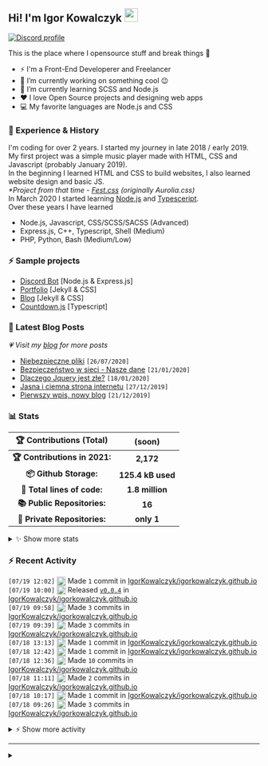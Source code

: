 <!-- ## Hi! I'm Igor Kowalczyk 🖐️ -->
## Hi! I'm Igor Kowalczyk <img src="https://raw.githubusercontent.com/igorkowalczyk/igorkowalczyk/master/src/images/wave.gif" width="27px">

[![Discord profile](https://discord.c99.nl/widget/theme-3/440200028292907048.png)](https://discord.com/users/440200028292907048)

This is the place where I opensource stuff and break things :rofl:

- ⚡  I'm a Front-End Developerer and Freelancer
- 🔭 I’m currently working on something cool :wink:
- 🌱 I’m currently learning SCSS and Node.js
- ❤️ I love Open Source projects and designing web apps
- 💻 My favorite languages are Node.js and CSS

### 💪 Experience & History
I'm coding for over 2 years. I started my journey in late 2018 / early 2019.<br>
My first project was a simple music player made with HTML, CSS and Javascript (probably January 2019).<br>
In the beginning I learned HTML and CSS to build websites, I also learned website design and basic JS.<br>
*\*Project from that time - [Fest.css](https://github.com/igorkowalczyk/fest) (originally Aurolia.css)*<br>
In March 2020 I started learning [Node.js](https://nodejs.org) and [Typesceript](https://www.typescriptlang.org).<br>
Over these years I have learned
 * Node.js, Javascript, CSS/SCSS/SACSS (Advanced)
 * Express.js, C++, Typescript, Shell (Medium)
 * PHP, Python, Bash (Medium/Low)

### ⚡ Sample projects

* [Discord Bot](https://github.com/aurolia-css/majo-rebuild) [Node.js & Express.js]
* [Portfolio](https://igorkowalczyk.github.io) [Jekyll & CSS] 
* [Blog](https://igorkowalczyk.github.io/blog) [Jekyll & CSS] 
* [Countdown.js](https://igorkowalczyk.github.io/countdown) [Typescript] 

### 📕 Latest Blog Posts
*💗 Visit my [blog](https://igorkowalczyk.github.io/blog) for more posts*
<!-- START_SECTION:feed -->
   - [Niebezpieczne pliki](https://igorkowalczyk.github.io/blog/internet/2020/07/27/Niebezpieczne-pliki) `[26/07/2020]`
- [Bezpieczeństwo w sieci - Nasze dane](https://igorkowalczyk.github.io/blog/internet/2020/01/22/Bezpiecze%C5%84stwo-w-sieci-nasze-dane) `[21/01/2020]`
- [Dlaczego Jquery jest złe?](https://igorkowalczyk.github.io/blog/internet/programowanie/javascript/2020/01/19/Dlaczego-Jquery-jest-z%C5%82e) `[18/01/2020]`
- [Jasna i ciemna strona internetu](https://igorkowalczyk.github.io/blog/internet/2019/12/28/Jasna-i-ciemna-strona-internetu) `[27/12/2019]`
- [Pierwszy wpis, nowy blog](https://igorkowalczyk.github.io/blog/offtop/2019/12/22/Pierwszy-wpis,-nowy-blog) `[21/12/2019]`
<!-- Posts last updated on Mon Jul 19 2021 19:03:34 GMT+0000 (Coordinated Universal Time) -->
   <!-- END_SECTION:feed -->

### 📊 Stats

<!--START_SECTION:waka-->
 | 🏆 Contributions (Total) | (soon) |
|:-:|:-:|
| **🏆 Contributions in 2021:** | **2,172**|
| **📦 Github Storage:** | **125.4 kB used**|
| **📝 Total lines of code:** | **1.8 million**|
| **📚 Public Repositories:** | **16** |
| **🔑 Private Repositories:** | **only 1** |
<details><summary>✨ Show more stats</summary>

#### 🌞 I work most during day 

```text
🌞 Morning    221 commits    ████░░░░░░░░░░░░░░░░░░░░░   18.11% 
🌆 Daytime    560 commits    ███████████░░░░░░░░░░░░░░   45.9% 
🌃 Evening    429 commits    ████████░░░░░░░░░░░░░░░░░   35.16% 
🌙 Night      10 commits     ░░░░░░░░░░░░░░░░░░░░░░░░░   0.82%
```
#### 📅 I'm most productive on Tuesday 

```text
Monday       147 commits    ███░░░░░░░░░░░░░░░░░░░░░░   12.05% 
Tuesday      245 commits    █████░░░░░░░░░░░░░░░░░░░░   20.08% 
Wednesday    212 commits    ████░░░░░░░░░░░░░░░░░░░░░   17.38% 
Thursday     140 commits    ██░░░░░░░░░░░░░░░░░░░░░░░   11.48% 
Friday       165 commits    ███░░░░░░░░░░░░░░░░░░░░░░   13.52% 
Saturday     162 commits    ███░░░░░░░░░░░░░░░░░░░░░░   13.28% 
Sunday       149 commits    ███░░░░░░░░░░░░░░░░░░░░░░   12.21%
```


#### 📊 Weekly work stats 

```text
💬 Programming Languages: 
SCSS                     2 hrs 23 mins       ████████░░░░░░░░░░░░░░░░░   31.69% 
JavaScript               1 hr 59 mins        ██████░░░░░░░░░░░░░░░░░░░   26.57% 
EJS                      58 mins             ███░░░░░░░░░░░░░░░░░░░░░░   12.86% 
JSON                     39 mins             ██░░░░░░░░░░░░░░░░░░░░░░░   8.82% 
HTML                     25 mins             █░░░░░░░░░░░░░░░░░░░░░░░░   5.69%

💻 Operating System: 
Linux                    6 hrs 35 mins       ██████████████████████░░░   87.55% 
Windows                  56 mins             ███░░░░░░░░░░░░░░░░░░░░░░   12.45%
```

</details>

<!-- Wakatime stats generated at 2021-07-19 19:00:51.663130 -->
<!--END_SECTION:waka-->

### :zap: Recent Activity
<!--START_SECTION:activity-->
`[07/19 12:02]` <a href="https://github.com/igorkowalczyk" title="📝"><img alt="📝" src="https://github.com/igorkowalczykbot/github-activity/raw/master/icons/commit.png" align="top" height="18"></a> Made `1` commit in [IgorKowalczyk/igorkowalczyk.github.io](https://github.com/IgorKowalczyk/igorkowalczyk.github.io)  
`[07/19 10:00]` <a href="https://github.com/igorkowalczyk" title="🏷"><img alt="🏷" src="https://github.com/igorkowalczykbot/github-activity/raw/master/icons/release.png" align="top" height="18"></a> Released [`v0.0.4`](https://github.com/IgorKowalczyk/igorkowalczyk.github.io/releases/tag/v0.0.4) in [IgorKowalczyk/igorkowalczyk.github.io](https://github.com/IgorKowalczyk/igorkowalczyk.github.io)  
`[07/19 09:58]` <a href="https://github.com/igorkowalczyk" title="📝"><img alt="📝" src="https://github.com/igorkowalczykbot/github-activity/raw/master/icons/commit.png" align="top" height="18"></a> Made `3` commits in [IgorKowalczyk/igorkowalczyk.github.io](https://github.com/IgorKowalczyk/igorkowalczyk.github.io)  
`[07/19 09:39]` <a href="https://github.com/igorkowalczyk" title="📝"><img alt="📝" src="https://github.com/igorkowalczykbot/github-activity/raw/master/icons/commit.png" align="top" height="18"></a> Made `3` commits in [IgorKowalczyk/igorkowalczyk.github.io](https://github.com/IgorKowalczyk/igorkowalczyk.github.io)  
`[07/18 13:13]` <a href="https://github.com/igorkowalczyk" title="📝"><img alt="📝" src="https://github.com/igorkowalczykbot/github-activity/raw/master/icons/commit.png" align="top" height="18"></a> Made `1` commit in [IgorKowalczyk/igorkowalczyk.github.io](https://github.com/IgorKowalczyk/igorkowalczyk.github.io)  
`[07/18 12:42]` <a href="https://github.com/igorkowalczyk" title="📝"><img alt="📝" src="https://github.com/igorkowalczykbot/github-activity/raw/master/icons/commit.png" align="top" height="18"></a> Made `1` commit in [IgorKowalczyk/igorkowalczyk.github.io](https://github.com/IgorKowalczyk/igorkowalczyk.github.io)  
`[07/18 12:36]` <a href="https://github.com/igorkowalczyk" title="📝"><img alt="📝" src="https://github.com/igorkowalczykbot/github-activity/raw/master/icons/commit.png" align="top" height="18"></a> Made `10` commits in [IgorKowalczyk/igorkowalczyk.github.io](https://github.com/IgorKowalczyk/igorkowalczyk.github.io)  
`[07/18 11:11]` <a href="https://github.com/igorkowalczyk" title="📝"><img alt="📝" src="https://github.com/igorkowalczykbot/github-activity/raw/master/icons/commit.png" align="top" height="18"></a> Made `2` commits in [IgorKowalczyk/igorkowalczyk.github.io](https://github.com/IgorKowalczyk/igorkowalczyk.github.io)  
`[07/18 10:17]` <a href="https://github.com/igorkowalczyk" title="📝"><img alt="📝" src="https://github.com/igorkowalczykbot/github-activity/raw/master/icons/commit.png" align="top" height="18"></a> Made `1` commit in [IgorKowalczyk/igorkowalczyk.github.io](https://github.com/IgorKowalczyk/igorkowalczyk.github.io)  
`[07/18 09:26]` <a href="https://github.com/igorkowalczyk" title="📝"><img alt="📝" src="https://github.com/igorkowalczykbot/github-activity/raw/master/icons/commit.png" align="top" height="18"></a> Made `3` commits in [IgorKowalczyk/igorkowalczyk.github.io](https://github.com/IgorKowalczyk/igorkowalczyk.github.io)  

<details><summary>⚡ Show more activity</summary>

`[07/17 17:22]` <a href="https://github.com/igorkowalczyk" title="📝"><img alt="📝" src="https://github.com/igorkowalczykbot/github-activity/raw/master/icons/commit.png" align="top" height="18"></a> Made `3` commits in [IgorKowalczyk/igorkowalczyk.github.io](https://github.com/IgorKowalczyk/igorkowalczyk.github.io)  
`[07/17 13:24]` <a href="https://github.com/igorkowalczyk" title="📝"><img alt="📝" src="https://github.com/igorkowalczykbot/github-activity/raw/master/icons/commit.png" align="top" height="18"></a> Made `5` commits in [IgorKowalczyk/igorkowalczyk.github.io](https://github.com/IgorKowalczyk/igorkowalczyk.github.io)  
`[07/17 12:43]` <a href="https://github.com/igorkowalczyk" title="📝"><img alt="📝" src="https://github.com/igorkowalczykbot/github-activity/raw/master/icons/commit.png" align="top" height="18"></a> Made `2` commits in [IgorKowalczyk/igorkowalczyk.github.io](https://github.com/IgorKowalczyk/igorkowalczyk.github.io)  
`[07/17 12:43]` <a href="https://github.com/igorkowalczyk" title="❌"><img alt="❌" src="https://github.com/igorkowalczykbot/github-activity/raw/master/icons/delete.png" align="top" height="18"></a> Deleted `dependabot/bundler/addressable-2.8.0` from [IgorKowalczyk/igorkowalczyk.github.io](https://github.com/IgorKowalczyk/igorkowalczyk.github.io)  
`[07/17 12:43]` <a href="https://github.com/igorkowalczyk" title="🎉"><img alt="🎉" src="https://github.com/igorkowalczykbot/github-activity/raw/master/icons/merge.png" align="top" height="18"></a> Merged PR [`#1`](https://github.com//IgorKowalczyk/igorkowalczyk.github.io/pull/1 'Bump addressable from 2.7.0 to 2.8.0') in [IgorKowalczyk/igorkowalczyk.github.io](https://github.com/IgorKowalczyk/igorkowalczyk.github.io)  
`[07/16 13:57]` <a href="https://github.com/igorkowalczyk" title="📝"><img alt="📝" src="https://github.com/igorkowalczykbot/github-activity/raw/master/icons/commit.png" align="top" height="18"></a> Made `2` commits in [IgorKowalczyk/majobot](https://github.com/IgorKowalczyk/majobot)  
`[07/16 13:57]` <a href="https://github.com/igorkowalczyk" title="🎉"><img alt="🎉" src="https://github.com/igorkowalczykbot/github-activity/raw/master/icons/merge.png" align="top" height="18"></a> Merged PR [`#13`](https://github.com//IgorKowalczyk/majobot/pull/13 'Update README.md') in [IgorKowalczyk/majobot](https://github.com/IgorKowalczyk/majobot)  
`[07/16 13:57]` <a href="https://github.com/igorkowalczyk" title="🗣"><img alt="🗣" src="https://github.com/igorkowalczykbot/github-activity/raw/master/icons/comment.png" align="top" height="18"></a> Commented on [`#13`](https://github.com//IgorKowalczyk/majobot/issues/13 'Update README.md') in [IgorKowalczyk/majobot](https://github.com/IgorKowalczyk/majobot)  
`[07/16 09:08]` <a href="https://github.com/igorkowalczyk" title="📝"><img alt="📝" src="https://github.com/igorkowalczykbot/github-activity/raw/master/icons/commit.png" align="top" height="18"></a> Made `2` commits in [IgorKowalczyk/majobot](https://github.com/IgorKowalczyk/majobot)  

</details>
<!--END_SECTION:activity-->

---

<details>
 <summary> </summary>
 <h5>The cake is a lie 🍰❤️</h5>
 <a href="https://igorkowalczyk.github.io"><img src="https://komarev.com/ghpvc/?username=igorkowalczyk&style=flat-square&color=333333&label=Github+profile+views" alt="Github profile views"></a>
</details>